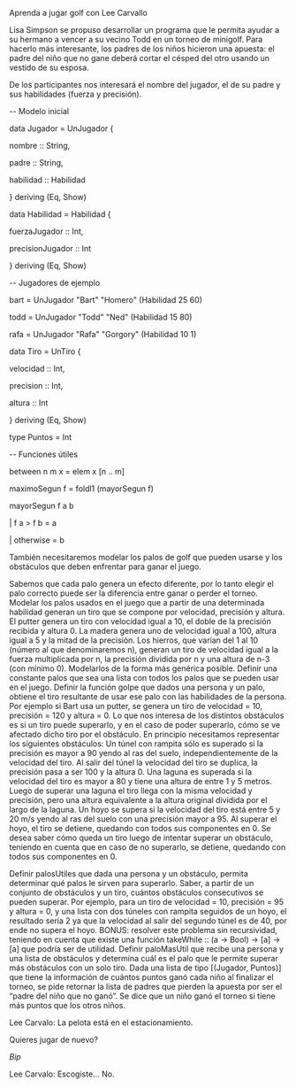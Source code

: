 Aprenda a jugar golf con Lee Carvallo

Lisa Simpson se propuso desarrollar un programa que le permita ayudar a su hermano a vencer a su vecino Todd en un torneo de minigolf. Para hacerlo más interesante, los padres de los niños hicieron una apuesta: el padre del niño que no gane deberá cortar el césped del otro usando un vestido de su esposa.


De los participantes nos interesará el nombre del jugador, el de su padre y sus habilidades (fuerza y precisión).

-- Modelo inicial

data Jugador = UnJugador {

  nombre :: String,

  padre :: String,

  habilidad :: Habilidad

} deriving (Eq, Show)


data Habilidad = Habilidad {

  fuerzaJugador :: Int,

  precisionJugador :: Int

} deriving (Eq, Show)


-- Jugadores de ejemplo

bart = UnJugador "Bart" "Homero" (Habilidad 25 60)

todd = UnJugador "Todd" "Ned" (Habilidad 15 80)

rafa = UnJugador "Rafa" "Gorgory" (Habilidad 10 1)


data Tiro = UnTiro {

  velocidad :: Int,

  precision :: Int,

  altura :: Int

} deriving (Eq, Show)


type Puntos = Int


-- Funciones útiles

between n m x = elem x [n .. m]


maximoSegun f = foldl1 (mayorSegun f)

mayorSegun f a b

  | f a > f b = a

  | otherwise = b


También necesitaremos modelar los palos de golf que pueden usarse y los obstáculos que deben enfrentar para ganar el juego.


Sabemos que cada palo genera un efecto diferente, por lo tanto elegir el palo correcto puede ser la diferencia entre ganar o perder el torneo.
Modelar los palos usados en el juego que a partir de una determinada habilidad generan un tiro que se compone por velocidad, precisión y altura.
El putter genera un tiro con velocidad igual a 10, el doble de la precisión recibida y altura 0.
La madera genera uno de velocidad igual a 100, altura igual a 5 y la mitad de la precisión.
Los hierros, que varían del 1 al 10 (número al que denominaremos n), generan un tiro de velocidad igual a la fuerza multiplicada por n, la precisión dividida por n y una altura de n-3 (con mínimo 0). Modelarlos de la forma más genérica posible.
Definir una constante palos que sea una lista con todos los palos que se pueden usar en el juego.
Definir la función golpe que dados una persona y un palo, obtiene el tiro resultante de usar ese palo con las habilidades de la persona.
Por ejemplo si Bart usa un putter, se genera un tiro de velocidad = 10, precisión = 120 y altura = 0.
Lo que nos interesa de los distintos obstáculos es si un tiro puede superarlo, y en el caso de poder superarlo, cómo se ve afectado dicho tiro por el obstáculo. En principio necesitamos representar los siguientes obstáculos:
Un túnel con rampita sólo es superado si la precisión es mayor a 90 yendo al ras del suelo, independientemente de la velocidad del tiro. Al salir del túnel la velocidad del tiro se duplica, la precisión pasa a ser 100 y la altura 0.
Una laguna es superada si la velocidad del tiro es mayor a 80 y tiene una altura de entre 1 y 5 metros. Luego de superar una laguna el tiro llega con la misma velocidad y precisión, pero una altura equivalente a la altura original dividida por el largo de la laguna.
Un hoyo se supera si la velocidad del tiro está entre 5 y 20 m/s yendo al ras del suelo con una precisión mayor a 95. Al superar el hoyo, el tiro se detiene, quedando con todos sus componentes en 0.
Se desea saber cómo queda un tiro luego de intentar superar un obstáculo, teniendo en cuenta que en caso de no superarlo, se detiene, quedando con todos sus componentes en 0.

Definir palosUtiles que dada una persona y un obstáculo, permita determinar qué palos le sirven para superarlo.
Saber, a partir de un conjunto de obstáculos y un tiro, cuántos obstáculos consecutivos se pueden superar.
Por ejemplo, para un tiro de velocidad = 10, precisión = 95 y altura = 0, y una lista con dos túneles con rampita seguidos de un hoyo, el resultado sería 2 ya que la velocidad al salir del segundo túnel es de 40, por ende no supera el hoyo.
BONUS: resolver este problema sin recursividad, teniendo en cuenta que existe una función takeWhile :: (a -> Bool) -> [a] -> [a] que podría ser de utilidad.
Definir paloMasUtil que recibe una persona y una lista de obstáculos y determina cuál es el palo que le permite superar más obstáculos con un solo tiro.
Dada una lista de tipo [(Jugador, Puntos)] que tiene la información de cuántos puntos ganó cada niño al finalizar el torneo, se pide retornar la lista de padres que pierden la apuesta por ser el “padre del niño que no ganó”. Se dice que un niño ganó el torneo si tiene más puntos que los otros niños.





Lee Carvalo: La pelota está en el estacionamiento.

  Quieres jugar de nuevo?

*Bip*


Lee Carvalo: Escogiste... No.
